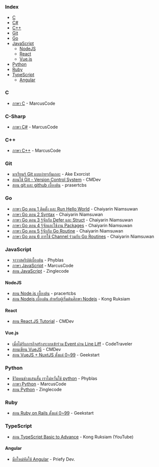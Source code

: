 ### Index

* [C](#c)
* [C#](#c-sharp)
* [C++](#cpp)
* [Git](#git)
* [Go](#go)
* [JavaScript](#javascript)
  * [NodeJS](#nodejs)
  * [React](#react)
  * [Vue.js](#vuejs)
* [Python](#python)
* [Ruby](#Ruby)
* [TypeScript](#typescript)
  * [Angular](#angular)


### C

* [ภาษา C](http://marcuscode.com/lang/c) - MarcusCode


### C-Sharp

* [ภาษา C#](http://marcuscode.com/lang/csharp) - MarcusCode


<h3 id="cpp">C++</h3>

* [ภาษา C++](http://marcuscode.com/lang/cpp) - MarcusCode


### Git

* [มาเรียนรู้ Git แบบง่ายๆกันเถอะ](https://blog.nextzy.me/มาเรียนรู้-git-แบบง่ายๆกันเถอะ-427398e62f82) - Ake Exorcist
* [สอนใช้ Git - Version Control System](https://www.youtube.com/playlist?list=PLjPfp4Ph3gBrgVPZySWHZwxXSxdgOKhQ-) - CMDev
* [สอน git และ github เบื้องต้น](https://www.youtube.com/playlist?list=PLoTScYm9O0GGsV1ZAyP4m_iyAbflQrKrX) - prasertcbs


### Go

* [ภาษา Go ตอน 1 ติดตั้ง และ Run Hello World](https://medium.com/odds-team/%E0%B8%AA%E0%B8%A3%E0%B8%B8%E0%B8%9B%E0%B8%81%E0%B8%B2%E0%B8%A3%E0%B9%80%E0%B8%A3%E0%B8%B5%E0%B8%A2%E0%B8%99%E0%B8%9E%E0%B8%B7%E0%B9%89%E0%B8%99%E0%B8%90%E0%B8%B2%E0%B8%99%E0%B8%A0%E0%B8%B2%E0%B8%A9%E0%B8%B2-go-%E0%B9%81%E0%B8%9A%E0%B8%9A-step-by-step-%E0%B8%88%E0%B8%B2%E0%B8%81-course-pre-ultimate-go-by-p-yod-%E0%B8%95%E0%B8%AD%E0%B8%99-1-%E0%B8%95%E0%B8%B4%E0%B8%94%E0%B8%95%E0%B8%B1%E0%B9%89%E0%B8%87-%E0%B9%81%E0%B8%A5%E0%B8%B0-d9ac7913e9a4) - 
Chaiyarin Niamsuwan
* [ภาษา Go ตอน 2 Syntax](https://medium.com/odds-team/%E0%B8%AA%E0%B8%A3%E0%B8%B8%E0%B8%9B%E0%B8%81%E0%B8%B2%E0%B8%A3%E0%B9%80%E0%B8%A3%E0%B8%B5%E0%B8%A2%E0%B8%99%E0%B8%9E%E0%B8%B7%E0%B9%89%E0%B8%99%E0%B8%90%E0%B8%B2%E0%B8%99%E0%B8%A0%E0%B8%B2%E0%B8%A9%E0%B8%B2-go-%E0%B9%81%E0%B8%9A%E0%B8%9A-step-by-step-%E0%B8%88%E0%B8%B2%E0%B8%81-course-pre-ultimate-go-by-p-yod-%E0%B8%95%E0%B8%AD%E0%B8%99-2-syntax-e4a9a3088e4f) - 
Chaiyarin Niamsuwan
* [ภาษา Go ตอน 3 รู้จักกับ Defer และ Struct](https://medium.com/odds-team/%E0%B8%AA%E0%B8%A3%E0%B8%B8%E0%B8%9B%E0%B8%81%E0%B8%B2%E0%B8%A3%E0%B9%80%E0%B8%A3%E0%B8%B5%E0%B8%A2%E0%B8%99%E0%B8%9E%E0%B8%B7%E0%B9%89%E0%B8%99%E0%B8%90%E0%B8%B2%E0%B8%99%E0%B8%A0%E0%B8%B2%E0%B8%A9%E0%B8%B2-go-%E0%B9%81%E0%B8%9A%E0%B8%9A-step-by-step-%E0%B8%88%E0%B8%B2%E0%B8%81-course-pre-ultimate-go-by-p-yod-%E0%B8%95%E0%B8%AD%E0%B8%99-3-%E0%B8%A3%E0%B8%B9%E0%B9%89%E0%B8%88%E0%B8%B1%E0%B8%81%E0%B8%81%E0%B8%B1%E0%B8%9A-1b8329a477cc) - 
Chaiyarin Niamsuwan
* [ภาษา Go ตอน 4 รู้จักและใช้งาน Packages](https://medium.com/odds-team/%E0%B8%AA%E0%B8%A3%E0%B8%B8%E0%B8%9B%E0%B8%81%E0%B8%B2%E0%B8%A3%E0%B9%80%E0%B8%A3%E0%B8%B5%E0%B8%A2%E0%B8%99%E0%B8%9E%E0%B8%B7%E0%B9%89%E0%B8%99%E0%B8%90%E0%B8%B2%E0%B8%99%E0%B8%A0%E0%B8%B2%E0%B8%A9%E0%B8%B2-go-%E0%B9%81%E0%B8%9A%E0%B8%9A-step-by-step-%E0%B8%88%E0%B8%B2%E0%B8%81-course-pre-ultimate-go-by-p-yod-%E0%B8%95%E0%B8%AD%E0%B8%99-4-b923140d55a0) - 
Chaiyarin Niamsuwan
* [ภาษา Go ตอน 5 รู้จักกับ Go Routine](https://medium.com/odds-team/%E0%B8%AA%E0%B8%A3%E0%B8%B8%E0%B8%9B%E0%B8%81%E0%B8%B2%E0%B8%A3%E0%B9%80%E0%B8%A3%E0%B8%B5%E0%B8%A2%E0%B8%99%E0%B8%9E%E0%B8%B7%E0%B9%89%E0%B8%99%E0%B8%90%E0%B8%B2%E0%B8%99%E0%B8%A0%E0%B8%B2%E0%B8%A9%E0%B8%B2-go-%E0%B9%81%E0%B8%9A%E0%B8%9A-step-by-step-%E0%B8%88%E0%B8%B2%E0%B8%81-course-pre-ultimate-go-by-p-yod-%E0%B8%95%E0%B8%AD%E0%B8%99-5-%E0%B8%A3%E0%B8%B9%E0%B9%89%E0%B8%88%E0%B8%B1%E0%B8%81%E0%B8%81%E0%B8%B1%E0%B8%9A-go-766962df46c4) - 
Chaiyarin Niamsuwan
* [ภาษา Go ตอน 6 การใช้ Channel ร่วมกับ Go Routines](https://medium.com/odds-team/%E0%B8%A0%E0%B8%B2%E0%B8%A9%E0%B8%B2-go-%E0%B8%95%E0%B8%AD%E0%B8%99-6-%E0%B8%81%E0%B8%B2%E0%B8%A3%E0%B9%83%E0%B8%8A%E0%B9%89-channel-%E0%B8%A3%E0%B9%88%E0%B8%A7%E0%B8%A1%E0%B8%81%E0%B8%B1%E0%B8%9A-go-routines-d7bec0db6b10) - 
Chaiyarin Niamsuwan


### JavaScript

* [จาวาสคริปต์เบื้องต้น](https://phyblas.hinaboshi.com/saraban/javascript) - Phyblas
* [ภาษา JavaScript](http://marcuscode.com/lang/javascript) - MarcusCode
* [สอน JavaScript](https://www.youtube.com/playlist?list=PL_xSQKvnccplgKmdtqizMGRh11witheTM) - Zinglecode


#### NodeJS

* [สอน Node.js เบื้องต้น](https://www.youtube.com/playlist?list=PLoTScYm9O0GERtEdsPHK5Q-cdor5ADnyM) - pracertcbs
* [สอน Nodejs เบื้องต้น สำหรับผู้เริ่มต้นศึกษา Nodejs](https://www.youtube.com/playlist?list=PLEE74DyIkwEkWkVWy3TbjrTICVF_eUdyc) - Kong Ruksiam


#### React

* [สอน React.JS Tutorial](https://www.youtube.com/playlist?list=PLjPfp4Ph3gBo5SmWJXwv4oKDfeTXA7xgw) - CMDev


#### Vue.js

* [เมื่อได้รับภารกิจสร้างระบบเข้าร่วม Event ผ่าน Line Liff](https://www.youtube.com/playlist?list=PLSy2hExy-WZN_fJSBbX7bsrAWsm3sbQg-) - CodeTraveler
* [สอนเขียน VueJS](https://www.youtube.com/playlist?list=PLjPfp4Ph3gBry3sJDNrbqor5ikjwGDJ_7) - CMDev
* [สอน VueJS + NuxtJS ตั้งแต่ 0~99](https://www.youtube.com/playlist?list=PLXm-UJjVcJCMd24NIQTPcqHhfnK-QbPmD) - Geekstart


### Python

* [ชีวิตคนช่างแสนสั้น เราไม่หวั่นใช้ python](https://phyblas.hinaboshi.com/saraban/python) - Phyblas
* [ภาษา Python](http://marcuscode.com/lang/python) - MarcusCode
* [สอน Python](https://www.youtube.com/playlist?list=PL_xSQKvnccpk1xciZgtt6xEstU7A6fcAp) - Zinglecode


### Ruby

* [สอน Ruby on Rails ตั้งแต่ 0~99](https://www.youtube.com/playlist?list=PLXm-UJjVcJCPxawSeVSYP1bsP_0_iMpQJ) - Geekstart


### TypeScript

* [สอน TypeScript Basic to Advance](https://www.youtube.com/playlist?list=PLEE74DyIkwEn4NOiqo43uxvSzyE0eyUQj) - Kong Ruksiam (YouTube)


#### Angular

* [มือใหม่หัดใช้ Angular](https://priefydev.wordpress.com/tag/angular/) - Priefy Dev.
